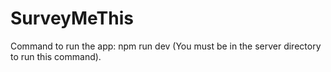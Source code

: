# SurveyMeThis


Command to run the app:
    npm run dev (You must be in the server directory to run this command). 
